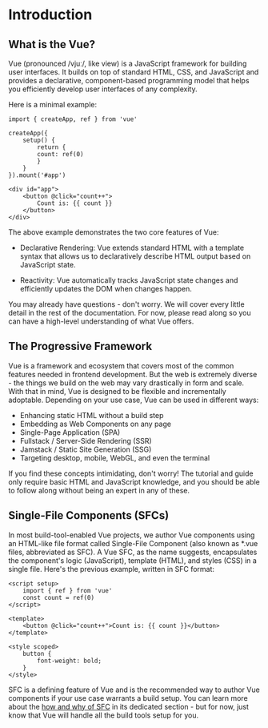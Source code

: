 # Introduction

## What is the Vue?

Vue (pronounced /vjuː/, like view) is a JavaScript framework for building user interfaces. It builds on top of standard HTML, CSS, and JavaScript and provides a declarative, component-based programming model that helps you efficiently develop user interfaces of any complexity.

Here is a minimal example:

    import { createApp, ref } from 'vue'

    createApp({
        setup() {
            return {
            count: ref(0)
            }
        }
    }).mount('#app')
 
    <div id="app">
        <button @click="count++">
            Count is: {{ count }}
        </button>
    </div>

The above example demonstrates the two core features of Vue:

- Declarative Rendering: Vue extends standard HTML with a template syntax that allows us to declaratively describe HTML output based on JavaScript state.

- Reactivity: Vue automatically tracks JavaScript state changes and efficiently updates the DOM when changes happen.

You may already have questions - don't worry. We will cover every little detail in the rest of the documentation. For now, please read along so you can have a high-level understanding of what Vue offers.

## The Progressive Framework

Vue is a framework and ecosystem that covers most of the common features needed in frontend development. But the web is extremely diverse - the things we build on the web may vary drastically in form and scale. With that in mind, Vue is designed to be flexible and incrementally adoptable. Depending on your use case, Vue can be used in different ways:

- Enhancing static HTML without a build step
- Embedding as Web Components on any page
- Single-Page Application (SPA)
- Fullstack / Server-Side Rendering (SSR)
- Jamstack / Static Site Generation (SSG)
- Targeting desktop, mobile, WebGL, and even the terminal

If you find these concepts intimidating, don't worry! The tutorial and guide only require basic HTML and JavaScript knowledge, and you should be able to follow along without being an expert in any of these.

## Single-File Components (SFCs)

In most build-tool-enabled Vue projects, we author Vue components using an HTML-like file format called Single-File Component (also known as *.vue files, abbreviated as SFC). A Vue SFC, as the name suggests, encapsulates the component's logic (JavaScript), template (HTML), and styles (CSS) in a single file. Here's the previous example, written in SFC format:

    <script setup>
        import { ref } from 'vue'
        const count = ref(0)
    </script>

    <template>
        <button @click="count++">Count is: {{ count }}</button>
    </template>

    <style scoped>
        button {
            font-weight: bold;
        }
    </style>

SFC is a defining feature of Vue and is the recommended way to author Vue components if your use case warrants a build setup. You can learn more about the [how and why of SFC](https://vuejs.org/guide/scaling-up/sfc.html) in its dedicated section - but for now, just know that Vue will handle all the build tools setup for you.
